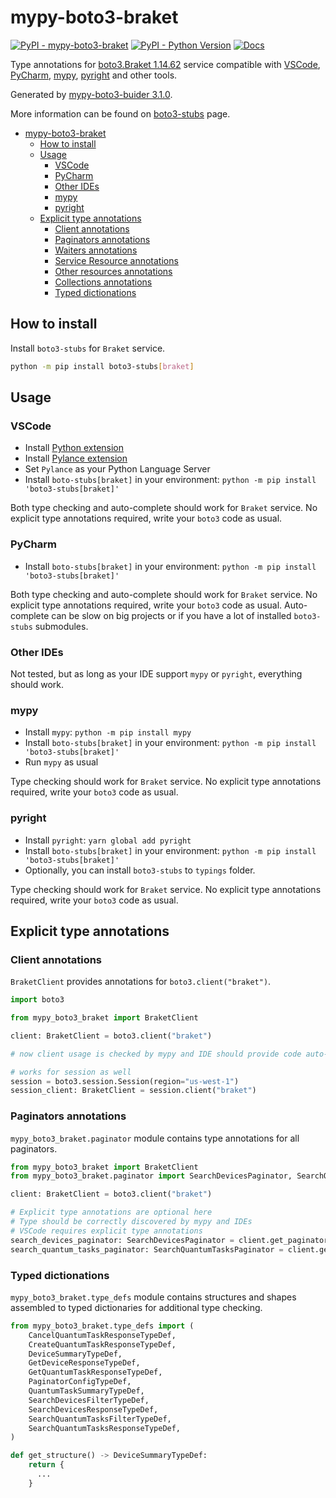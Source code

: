 # mypy-boto3-braket

[![PyPI - mypy-boto3-braket](https://img.shields.io/pypi/v/mypy-boto3-braket.svg?color=blue)](https://pypi.org/project/mypy-boto3-braket)
[![PyPI - Python Version](https://img.shields.io/pypi/pyversions/mypy-boto3-braket.svg?color=blue)](https://pypi.org/project/mypy-boto3-braket)
[![Docs](https://img.shields.io/readthedocs/mypy-boto3-builder.svg?color=blue)](https://mypy-boto3-builder.readthedocs.io/)

Type annotations for
[boto3.Braket 1.14.62](https://boto3.amazonaws.com/v1/documentation/api/1.14.62/reference/services/braket.html#Braket) service
compatible with
[VSCode](https://code.visualstudio.com/),
[PyCharm](https://www.jetbrains.com/pycharm/),
[mypy](https://github.com/python/mypy),
[pyright](https://github.com/microsoft/pyright)
and other tools.

Generated by [mypy-boto3-buider 3.1.0](https://github.com/vemel/mypy_boto3_builder).

More information can be found on [boto3-stubs](https://pypi.org/project/boto3-stubs/) page.

- [mypy-boto3-braket](#mypy-boto3-braket)
  - [How to install](#how-to-install)
  - [Usage](#usage)
    - [VSCode](#vscode)
    - [PyCharm](#pycharm)
    - [Other IDEs](#other-ides)
    - [mypy](#mypy)
    - [pyright](#pyright)
  - [Explicit type annotations](#explicit-type-annotations)
    - [Client annotations](#client-annotations)
    - [Paginators annotations](#paginators-annotations)
    - [Waiters annotations](#waiters-annotations)
    - [Service Resource annotations](#service-resource-annotations)
    - [Other resources annotations](#other-resources-annotations)
    - [Collections annotations](#collections-annotations)
    - [Typed dictionations](#typed-dictionations)

## How to install

Install `boto3-stubs` for `Braket` service.

```bash
python -m pip install boto3-stubs[braket]
```

## Usage

### VSCode

- Install [Python extension](https://marketplace.visualstudio.com/items?itemName=ms-python.python)
- Install [Pylance extension](https://marketplace.visualstudio.com/items?itemName=ms-python.vscode-pylance)
- Set `Pylance` as your Python Language Server
- Install `boto-stubs[braket]` in your environment: `python -m pip install 'boto3-stubs[braket]'`

Both type checking and auto-complete should work for `Braket` service.
No explicit type annotations required, write your `boto3` code as usual.

### PyCharm

- Install `boto-stubs[braket]` in your environment: `python -m pip install 'boto3-stubs[braket]'`

Both type checking and auto-complete should work for `Braket` service.
No explicit type annotations required, write your `boto3` code as usual.
Auto-complete can be slow on big projects or if you have a lot of installed `boto3-stubs` submodules.

### Other IDEs

Not tested, but as long as your IDE support `mypy` or `pyright`, everything should work.

### mypy

- Install `mypy`: `python -m pip install mypy`
- Install `boto-stubs[braket]` in your environment: `python -m pip install 'boto3-stubs[braket]'`
- Run `mypy` as usual

Type checking should work for `Braket` service.
No explicit type annotations required, write your `boto3` code as usual.

### pyright

- Install `pyright`: `yarn global add pyright`
- Install `boto-stubs[braket]` in your environment: `python -m pip install 'boto3-stubs[braket]'`
- Optionally, you can install `boto3-stubs` to `typings` folder.

Type checking should work for `Braket` service.
No explicit type annotations required, write your `boto3` code as usual.

## Explicit type annotations

### Client annotations

`BraketClient` provides annotations for `boto3.client("braket")`.

```python
import boto3

from mypy_boto3_braket import BraketClient

client: BraketClient = boto3.client("braket")

# now client usage is checked by mypy and IDE should provide code auto-complete

# works for session as well
session = boto3.session.Session(region="us-west-1")
session_client: BraketClient = session.client("braket")
```

### Paginators annotations

`mypy_boto3_braket.paginator` module contains type annotations for all paginators.

```python
from mypy_boto3_braket import BraketClient
from mypy_boto3_braket.paginator import SearchDevicesPaginator, SearchQuantumTasksPaginator

client: BraketClient = boto3.client("braket")

# Explicit type annotations are optional here
# Type should be correctly discovered by mypy and IDEs
# VSCode requires explicit type annotations
search_devices_paginator: SearchDevicesPaginator = client.get_paginator("search_devices")
search_quantum_tasks_paginator: SearchQuantumTasksPaginator = client.get_paginator("search_quantum_tasks")
```







### Typed dictionations

`mypy_boto3_braket.type_defs` module contains structures and shapes assembled
to typed dictionaries for additional type checking.

```python
from mypy_boto3_braket.type_defs import (
    CancelQuantumTaskResponseTypeDef,
    CreateQuantumTaskResponseTypeDef,
    DeviceSummaryTypeDef,
    GetDeviceResponseTypeDef,
    GetQuantumTaskResponseTypeDef,
    PaginatorConfigTypeDef,
    QuantumTaskSummaryTypeDef,
    SearchDevicesFilterTypeDef,
    SearchDevicesResponseTypeDef,
    SearchQuantumTasksFilterTypeDef,
    SearchQuantumTasksResponseTypeDef,
)

def get_structure() -> DeviceSummaryTypeDef:
    return {
      ...
    }
```
